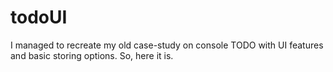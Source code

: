 # todoUI
I managed to recreate my old case-study on console TODO with UI features and basic storing options. So, here it is.
